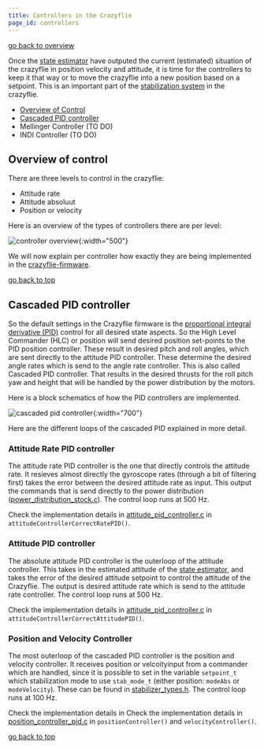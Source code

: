 ```yaml
---
title: Controllers in the Crazyflie
page_id: controllers
---
```


[go back to overview](/functional-areas/sensor-to-control/index/)

Once the [state estimator](/functional-areas/sensor-to-control/state_estimators/) have outputed the current (estimated) situation of the crazyflie in position velocity and attitude, it is time for the controllers to keep it that way or to move the crazyflie into a new position based on a setpoint. This is an important part of the [stabilization system](/functional-areas/sensor-to-control/index/) in the crazyflie. 

 * [Overview of Control](#overview-of-control)
 * [Cascaded PID controller](#cascaded-pid-controller)
 * Mellinger Controller (TO DO)
 * INDI Controller (TO DO)

## Overview of control
There are three levels to control in the crazyflie:
* Attitude rate
* Attitude absoluut
* Position or velocity


Here is an overview of the types of controllers there are per level:

![controller overview](/images/controller_overview.png){:width="500"}

We will now explain per controller how exactly they are being implemented in the [crazyflie-firmware](https://github.com/bitcraze/crazyflie-firmware/).

[go back to top](#)


## Cascaded PID controller


So the default settings in the Crazyflie firmware is the [proportional integral derivative (PID)](https://en.wikipedia.org/wiki/PID_controller) control for all desired state aspects. So the High Level Commander (HLC) or position will send desired position set-points to the PID position controller. These result in desired pitch and roll angles, which are sent directly to the attitude PID controller. These determine the desired angle rates which is send to the angle rate controller. This is also called Cascaded PID controller. That results in the desired thrusts for the roll pitch yaw and height that will be handled by the power distribution by the motors. 


Here is a block schematics of how the PID controllers are implemented.

![cascaded pid controller](/images/cascaded_pid_controller.png){:width="700"}

Here are the different loops of the cascaded PID explained in more detail.

### Attitude Rate PID controller

The attitude rate PID controller is the one that directly controls the attitude rate. It resieves almost directly the gyroscope rates (through a bit of filtering first) takes the error between the desired attitude rate as input. This output the commands that is send directly to the power distribution ([power_distribution_stock.c](https://github.com/bitcraze/crazyflie-firmware/blob/master/src/modules/src/power_distribution_stock.c)). The control loop runs at 500 Hz.

Check the implementation details in [attitude_pid_controller.c](https://github.com/bitcraze/crazyflie-firmware/blob/master/src/modules/src/attitude_pid_controller.c) in `attitudeControllerCorrectRatePID()`.

### Attitude PID controller

The absolute attitude PID controller is the outerloop of the attitude controller. This takes in the estimated attitude of the [state estimator](/functional-areas/functional-areas/state_estimators/), and takes the error of the desired attitude setpoint to control the attitude of the Crazyflie. The output is desired attitude rate which is send to the attitude rate controller. The control loop runs at 500 Hz.

Check the implementation details in [attitude_pid_controller.c](https://github.com/bitcraze/crazyflie-firmware/blob/master/src/modules/src/attitude_pid_controller.c) in `attitudeControllerCorrectAttitudePID()`.

### Position and Velocity Controller

The most outerloop of the cascaded PID controller is the position and velocity controller. It receives position or velcoityinput from a commander which are handled, since it is possible to set in the variable `setpoint_t` which  stabilization mode to use `stab_mode_t` (either position:  `modeAbs` or `modeVelocity`). These can be found in [stabilizer_types.h](https://github.com/bitcraze/crazyflie-firmware/blob/master/src/modules/interface/stabilizer_types.h). The control loop runs at 100 Hz.

Check the implementation details in Check the implementation details in [position_controller_pid.c](https://github.com/bitcraze/crazyflie-firmware/blob/master/src/modules/src/position_controller_pid.c) in `positionController()` and  `velocityController()`. 

[go back to top](#)



